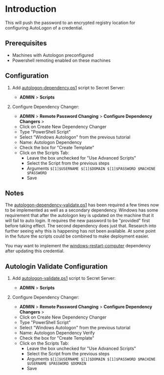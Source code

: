 # Introduction

This will push the password to an encrypted registry location for configuring AutoLogon of a credential.

## Prerequisites

- Machines with Autologon preconfigured
- Powershell remoting enabled on these machines

## Configuration

1. Add [autologon-dependency.ps1](autologon-dependency.ps1) script to Secret Server:
   - **ADMIN** > **Scripts**

2. Configure Dependency Changer:
   - **ADMIN** > **Remote Password Changing** > **Configure Dependency Changers** >
   - Click on Create New Dependency Changer
   - Type "PowerShell Script"
   - Select "Windows Autologon" from the previous tutorial
   - Name: Autologon Dependency
   - Check the box for "Create Template"
   - Click on the Scripts Tab:
      - Leave the box unchecked for "Use Advanced Scripts"
      - Select the Script from the previous steps
      - Arguments `$[1]$USERNAME $[1]$DOMAIN $[1]$PASSWORD $MACHINE $PASSWORD`
      - Save

## Notes

The [autologon-dependency-validate.ps1](autologon-dependency-validate.ps1) has been required a few times now to be implemented as well as a secondary dependency. Windows has some requirement that after the autologon key is updated on the machine that it will fail to auto login. It requires the new password to be "provided" first before taking effect. The second dependency does just that. Research into further seeing why this is happening has not been available. At some point in the future the scripts could be combined to make deployment easier.

You may want to implement the [windows-restart-computer](../windows-restart-computer) dependency after updating this credential.

## Autologin Validate Configuration

1. Add [autologon-validate.ps1](autologon-validate.ps1) script to Secret Server:
   - **ADMIN** > **Scripts**

2. Configure Dependency Changer:
   - **ADMIN** > **Remote Password Changing** > **Configure Dependency Changers** >
   - Click on Create New Dependency Changer
   - Type "PowerShell Script"
   - Select "Windows Autologon" from the previous tutorial
   - Name: Autologon Dependency Verify
   - Check the box for "Create Template"
   - Click on the Scripts Tab:
      - Leave the box unchecked for "Use Advanced Scripts"
      - Select the Script from the previous steps
      - Arguments `$[1]$USERNAME $[1]$DOMAIN $[1]$PASSWORD $MACHINE $USERNAME $PASSWORD $DOMAIN`
      - Save
